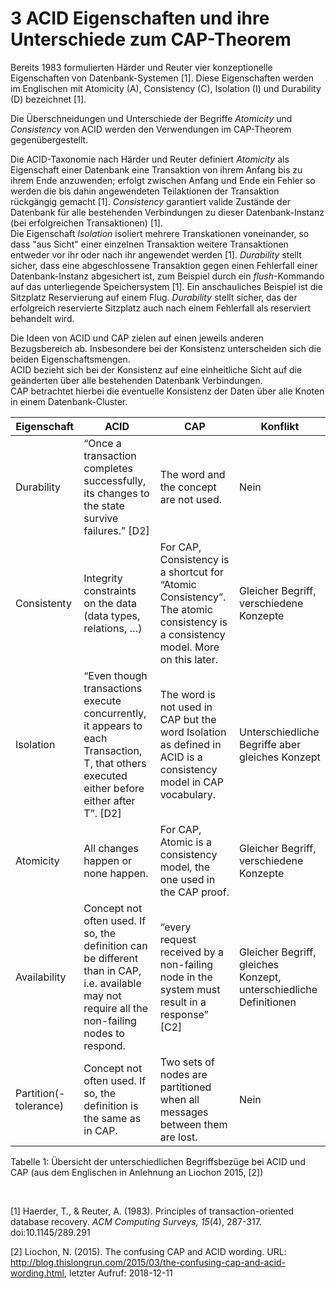 # 3 ACID Eigenschaften und ihre Unterschiede zum CAP-Theorem

Bereits 1983 formulierten Härder und Reuter vier konzeptionelle Eigenschaften
von Datenbank-Systemen [1]. Diese Eigenschaften werden im Englischen mit Atomicity (A), Consistency (C), Isolation (I) und Durability (D) bezeichnet [1].

Die Überschneidungen und Unterschiede der Begriffe *Atomicity* und *Consistency*
von ACID werden den Verwendungen im CAP-Theorem gegenübergestellt.

Die ACID-Taxonomie nach Härder und Reuter definiert *Atomicity* als Eigenschaft
einer Datenbank eine Transaktion von ihrem Anfang bis zu ihrem Ende anzuwenden;
 erfolgt zwischen Anfang und Ende ein Fehler so werden die bis dahin angewendeten
 Teilaktionen der Transaktion rückgängig gemacht [1]. *Consistency* garantiert
 valide Zustände der Datenbank für alle bestehenden Verbindungen zu dieser
 Datenbank-Instanz (bei erfolgreichen Transaktionen) [1].  
Die Eigenschaft *Isolation* isoliert mehrere Transkationen voneinander, so dass
"aus Sicht" einer einzelnen Transaktion weitere Transaktionen entweder vor ihr
oder nach ihr angewendet werden [1]. *Durability* stellt sicher, dass eine
abgeschlossene Transaktion gegen einen Fehlerfall einer Datenbank-Instanz
abgesichert ist, zum Beispiel durch ein *flush*-Kommando auf das unterliegende
Speichersystem [1]. Ein anschauliches Beispiel ist die Sitzplatz Reservierung
auf einem Flug. *Durability* stellt sicher, das der erfolgreich reservierte
Sitzplatz auch nach einem Fehlerfall als reserviert behandelt wird.

Die Ideen von ACID und CAP zielen auf einen jeweils anderen Bezugsbereich ab.
Insbesondere bei der Konsistenz unterscheiden sich die beiden Eigenschaftsmengen.  
ACID bezieht sich bei der Konsistenz auf eine einheitliche Sicht auf die
geänderten über alle bestehenden Datenbank Verbindungen.  
CAP betrachtet hierbei die eventuelle Konsistenz der Daten über alle
Knoten in einem Datenbank-Cluster.



|**Eigenschaft**|**ACID**|**CAP**|**Konflikt**|
|--- |--- |--- |--- |
|Durability|“Once a transaction completes successfully, its changes to the state survive failures.” [D2]|The word and the concept are not used.|Nein|
|Consistenty|Integrity constraints on the data (data types, relations, …)|For CAP, Consistency is a shortcut for “Atomic Consistency”. The atomic consistency is a consistency model. More on this later.|Gleicher Begriff, verschiedene Konzepte|
|Isolation|“Even though transactions execute concurrently, it appears to each Transaction, T, that others executed either before either after T”. [D2]|The word is not used in CAP but the word Isolation as defined in ACID is a consistency model in CAP vocabulary.|Unterschiedliche Begriffe aber gleiches Konzept|
|Atomicity|All changes happen or none happen.|For CAP, Atomic is a consistency model, the one used in the CAP proof.|Gleicher Begriff, verschiedene Konzepte|
|Availability|Concept not often used. If so, the definition can be different than in CAP, i.e. available may not require all the non-failing nodes to respond.|“every request received by a non-failing node in the system must result in a response” [C2]|Gleicher Begriff, gleiches Konzept, unterschiedliche Definitionen|
|Partition(-tolerance)|Concept not often used. If so, the definition is the same as in CAP.|Two sets of nodes are partitioned when all messages between them are lost.|Nein|

Tabelle 1: Übersicht der unterschiedlichen Begriffsbezüge bei ACID und CAP
(aus dem Englischen in Anlehnung an Liochon 2015, [2])

<br />

[1] Haerder, T., & Reuter, A. (1983). Principles of transaction-oriented
  database recovery. *ACM Computing Surveys, 15*(4), 287-317. doi:10.1145/289.291

[2] Liochon, N. (2015). The confusing CAP and ACID wording.
URL: http://blog.thislongrun.com/2015/03/the-confusing-cap-and-acid-wording.html,
letzter Aufruf: 2018-12-11
